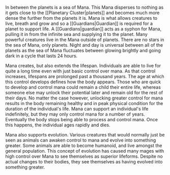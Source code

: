 In between the planets is a sea of Mana. This Mana disperses to nothing as it gets close to the [[Planetary Cluster|planets]] and becomes much more dense the further from the planets it is. Mana is what allows creatures to live, breath and grow and so a [[Guardians|Guardian]] is required for a planet to support life. A [[Guardians|guardian]] acts as a syphon for Mana, pulling it in from the infinite sea and supplying it to the planet. Many powerful creatures live in the Mana outside of planets. There are no stars in the sea of Mana, only planets. Night and day is universal between all of the planets as the sea of Mana fluctuates between glowing brightly and going dark in a cycle that lasts 24 hours.

Mana creates, but also extends the lifespan. Individuals are able to live for quite a long time even with just basic control over mana. As that control increases, lifespans are prolonged past a thousand years. The age at which this control develops defines how the body appears. Those who are quick to develop and control mana could remain a child their entire life, whereas someone else may unlock their potential later and remain old for the rest of their days. No matter the case however, unlocking greater control for mana results in the body remaining healthy and in peak physical condition for the duration of the individual's life. Mana can support an individual's life indefinitely, but they may only control mana for a number of years. Eventually the body stops being able to process and control mana. Once this happens, the individual ages rapidly and dies.

Mana also supports evolution. Various creatures that would normally just be seen as animals can awaken control to mana and evolve into something greater. Some animals are able to become humanoid, and live amongst the general population. This concept of evolution has caused many mages with high control over Mana to see themselves as superior lifeforms. Despite no actual changes to their bodies, they see themselves as having evolved into something greater.